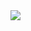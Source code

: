 <img align="right" src="https://github-readme-stats.vercel.app/api?username=WerewolfwolfyXD&show_icons=true&hide_title=true&theme=shadow_blue " />
